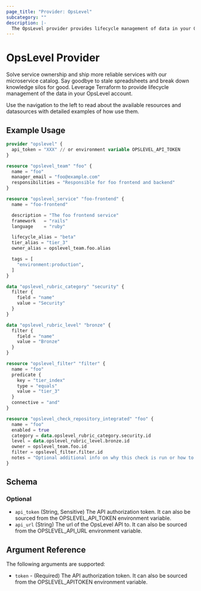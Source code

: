 ```yaml
---
page_title: "Provider: OpsLevel"
subcategory: ""
description: |-
  The OpsLevel provider provides lifecycle management of data in your OpsLevel account.
---
```


# OpsLevel Provider

Solve service ownership and ship more reliable services with our microservice catalog. Say goodbye to stale spreadsheets and break down knowledge silos for good.
Leverage Terraform to provide lifecycle management of the data in your OpsLevel account.

Use the navigation to the left to read about the available resources and datasources with detailed examples of how use them.

## Example Usage

```terraform
provider "opslevel" {
  api_token = "XXX" // or environment variable OPSLEVEL_API_TOKEN
}

resource "opslevel_team" "foo" {
  name = "foo"
  manager_email = "foo@example.com"
  responsibilities = "Responsible for foo frontend and backend"
}

resource "opslevel_service" "foo-frontend" {
  name = "foo-frontend"

  description = "The foo frontend service"
  framework   = "rails"
  language    = "ruby"

  lifecycle_alias = "beta"
  tier_alias = "tier_3"
  owner_alias = opslevel_team.foo.alias

  tags = [
    "environment:production",
  ]
}

data "opslevel_rubric_category" "security" {
  filter {
    field = "name"
    value = "Security"
  }
}

data "opslevel_rubric_level" "bronze" {
  filter {
    field = "name"
    value = "Bronze"
  }
}

resource "opslevel_filter" "filter" {
  name = "foo"
  predicate {
    key = "tier_index"
    type = "equals"
    value = "tier_3"
  }
  connective = "and"
}

resource "opslevel_check_repository_integrated" "foo" {
  name = "foo"
  enabled = true
  category = data.opslevel_rubric_category.security.id
  level = data.opslevel_rubric_level.bronze.id
  owner = opslevel_team.foo.id
  filter = opslevel_filter.filter.id
  notes = "Optional additional info on why this check is run or how to fix it"
}
```

<!-- schema generated by tfplugindocs -->
## Schema

### Optional

- `api_token` (String, Sensitive) The API authorization token. It can also be sourced from the OPSLEVEL_API_TOKEN environment variable.
- `api_url` (String) The url of the OpsLevel API to. It can also be sourced from the OPSLEVEL_API_URL environment variable.

## Argument Reference

The following arguments are supported:

* `token` - (Required) The API authorization token. It can also be sourced from the OPSLEVEL_APITOKEN environment variable.